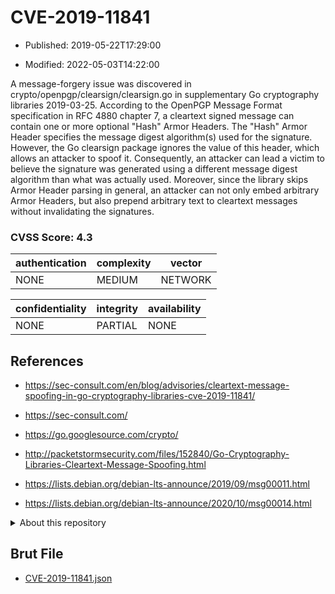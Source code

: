 # CVE-2019-11841

- Published: 2019-05-22T17:29:00

- Modified: 2022-05-03T14:22:00

A message-forgery issue was discovered in crypto/openpgp/clearsign/clearsign.go in supplementary Go cryptography libraries 2019-03-25. According to the OpenPGP Message Format specification in RFC 4880 chapter 7, a cleartext signed message can contain one or more optional "Hash" Armor Headers. The "Hash" Armor Header specifies the message digest algorithm(s) used for the signature. However, the Go clearsign package ignores the value of this header, which allows an attacker to spoof it. Consequently, an attacker can lead a victim to believe the signature was generated using a different message digest algorithm than what was actually used. Moreover, since the library skips Armor Header parsing in general, an attacker can not only embed arbitrary Armor Headers, but also prepend arbitrary text to cleartext messages without invalidating the signatures.

### CVSS Score: **4.3**

| authentication | complexity | vector |
| --- | --- | --- |
| NONE | MEDIUM | NETWORK |

| confidentiality | integrity | availability |
| --- | --- | --- |
| NONE | PARTIAL | NONE |

## References

* https://sec-consult.com/en/blog/advisories/cleartext-message-spoofing-in-go-cryptography-libraries-cve-2019-11841/

* https://sec-consult.com/

* https://go.googlesource.com/crypto/

* http://packetstormsecurity.com/files/152840/Go-Cryptography-Libraries-Cleartext-Message-Spoofing.html

* https://lists.debian.org/debian-lts-announce/2019/09/msg00011.html

* https://lists.debian.org/debian-lts-announce/2020/10/msg00014.html

<details>
<summary>About this repository</summary> 

  This repository is part of the project [Live Hack CVE](https://github.com/Live-Hack-CVE). Main website can be found [www.live-hack.org](https://www.live-hack.org) 
  
  Made by [Sn0wAlice](https://github.com/Sn0wAlice) for the people that care about security and need to have a feed of the latest CVEs. Hope you enjoy it, don't forget to star the repo and follow me on [Twitter](https://twitter.com/Sn0wAlice) and [Github](https://github.com/Sn0wAlice). And that is my [personnal website](https://www.alice-snow.me/)

  - [Home Page](https://github.com/Live-Hack-CVE)
  - [Framework](https://github.com/Live-Hack-CVE/cve-framework)
  - [CVE database](https://github.com/Live-Hack-CVE/full_database)
  - [Changelog](https://github.com/Live-Hack-CVE/Changelog)
</details>

## Brut File

* [CVE-2019-11841.json](https://raw.githubusercontent.com/Live-Hack-CVE/full_database/main/cves/2019/CVE-2019-11841.json)

